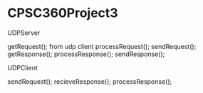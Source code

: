 CPSC360Project3
==============


UDPServer

getRequest(); from udp client
processRequest();
sendRequest();
getResponse();
processResponse();
sendResponse();

UDPClient

sendRequest();
recieveResponse();
processResponse();
